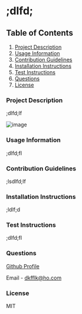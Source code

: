 # ;dlfd;

  ## Table of Contents
  1. [Project Description](#Project-Description)
  1. [Usage Information](#Usage-Information)
  1. [Contribution Guidelines](#Contribution-Guidelines)
  1. [Installation Instructions](#Installation-Instructions)
  1. [Test Instructions](#Test-Instructions)
  1. [Questions](#Questions)
  1. [License](#License)

  ### Project Description
    
  ;dlfd;lf
  
  ![image](https://www.placecage.com/600/300)
  
  ### Usage Information
    
  ;dlfd;fl
    
  ### Contribution Guidelines
    
  ;lsdlfd;lf
    
  ### Installation Instructions
    
  ;ldlf;d

  ### Test Instructions

  ;dlfd;fl

  ### Questions

  [Github Profile](https://github.com/jkriese12) <br>
  
  Email - dkfflk@ho.com
    
  ### License
    
  MIT
